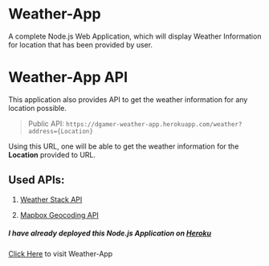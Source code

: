 # Weather-App

A complete Node.js Web Application, which will display Weather Information for location that has been provided by user.

# Weather-App API

This application also provides API to get the weather information for any location possible.

> Public API: ```https://dgamer-weather-app.herokuapp.com/weather?address={Location}```

Using this URL, one will be able to get the weather information for the **Location** provided to URL.


## Used APIs:

1. [Weather Stack API](https://weatherstack.com/documentation)

2. [Mapbox Geocoding API](https://docs.mapbox.com/api/search/geocoding/)

##### I have already deployed this Node.js Application on [Heroku](https://www.heroku.com)
[Click Here](https://dgamer-weather-app.herokuapp.com/) to visit Weather-App
